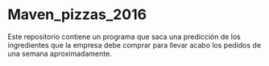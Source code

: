 # Maven_pizzas_2016
Este repositorio contiene un programa que saca una predicción de los ingredientes que la empresa debe comprar para llevar acabo los pedidos de una semana aproximadamente.
